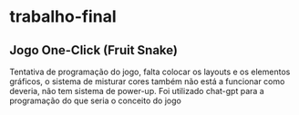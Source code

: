 # trabalho-final
## Jogo One-Click (Fruit Snake)

Tentativa de programação do jogo, falta colocar os layouts e os elementos gráficos, o sistema de misturar cores também não está a funcionar como deveria, não tem sistema de power-up. Foi utilizado chat-gpt para a programação do que seria o conceito do jogo
